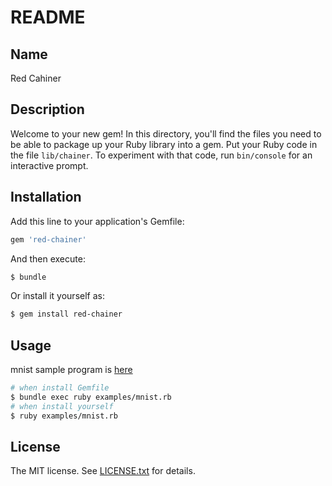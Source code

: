 # README

## Name

Red Cahiner

## Description
Welcome to your new gem! In this directory, you'll find the files you need to be able to package up your Ruby library into a gem. Put your Ruby code in the file `lib/chainer`. To experiment with that code, run `bin/console` for an interactive prompt.

## Installation

Add this line to your application's Gemfile:

```bash
gem 'red-chainer'
```

And then execute:

```bash
$ bundle
```

Or install it yourself as:

```bash
$ gem install red-chainer
```

## Usage
mnist sample program is [here](./examples/mnist.rb)

```bash
# when install Gemfile
$ bundle exec ruby examples/mnist.rb
# when install yourself
$ ruby examples/mnist.rb
```

## License

The MIT license. See [LICENSE.txt](./LICENSE.txt) for details.